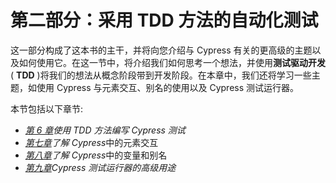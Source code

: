 # 第二部分：采用 TDD 方法的自动化测试

这一部分构成了这本书的主干，并将向您介绍与 Cypress 有关的更高级的主题以及如何使用它。在这一节中，将介绍我们如何思考一个想法，并使用**测试驱动开发** ( **TDD** )将我们的想法从概念阶段带到开发阶段。在本章中，我们还将学习一些主题，如使用 Cypress 与元素交互、别名的使用以及 Cypress 测试运行器。

本节包括以下章节:

*   [*第 6 章*](06.html#_idTextAnchor148)*使用 TDD 方法编写 Cypress 测试*
*   [*第七章*](07.html#_idTextAnchor167)*了解 Cypress*中的元素交互
*   [*第八章*](08.html#_idTextAnchor183)*了解 Cypress*中的变量和别名
*   [*第九章*](09.html#_idTextAnchor196)*Cypress 测试运行器的高级用途*